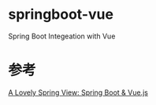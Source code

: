 # springboot-vue
Spring Boot Integeation with Vue

# 参考

[A Lovely Spring View: Spring Boot & Vue.js](https://blog.codecentric.de/en/2018/04/spring-boot-vuejs/)
